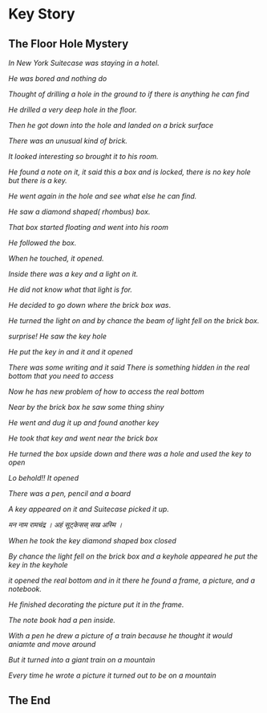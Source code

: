 # Key Story


## The Floor Hole Mystery


_In New York Suitecase was staying in a hotel._

_He was bored and nothing do_

_Thought of drilling a hole in the ground to if there is anything he can find_

_He drilled a very deep hole in the floor._

_Then he got down into the hole and landed on a brick surface_

_There was an unusual kind of brick._

_It looked interesting so brought it to his room._

_He found a note on it, it said this a box and is locked, there is no key hole but there is a key._

_He went again in the hole and see what else he can find._

_He saw a diamond shaped(   rhombus) box._

_That box started floating and went into his room_

_He followed the box._

_When he touched, it opened._

_Inside there was a key and a light on it._

_He did not know what that light is for._

_He decided to go down where the brick box was_.     

_He turned the light on and by chance the beam of light fell on the brick box._

_surprise! He saw the key hole_

_He put the key in and it and it opened_

_There was some writing and it said There is something hidden in the real bottom that you need to access_

_Now he has new problem of how to access the real bottom_

_Near by the brick box he saw some thing shiny_


_He went and dug it up and found another key_

_He took that key and went near the brick box_

_He turned the box upside down and there was a hole and used the key to open_

_Lo behold!! It opened_


_There was a pen, pencil and a board_

_A key appeared on it and Suitecase picked it up._

_मन नाम रामचंद्र ।     अहं सूट्केसस् सख अस्मि ।_

_When he took the key diamond shaped box closed_

_By chance the light fell on the brick box and a keyhole appeared he put the key in the keyhole_ 

_it opened the real bottom and in it there he found a frame, a picture,  and a notebook._ 

_He finished decorating the picture put it in the frame._

_The note book had a pen inside._

_With a pen he drew a picture of a train because he thought it would aniamte and move around_

_But it turned into a giant train on a mountain_

_Every time he wrote a picture it turned out to be on a mountain_

## The End

